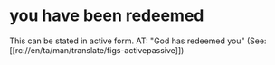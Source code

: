 # you have been redeemed

This can be stated in active form. AT: "God has redeemed you" (See: [[rc://en/ta/man/translate/figs-activepassive]])

